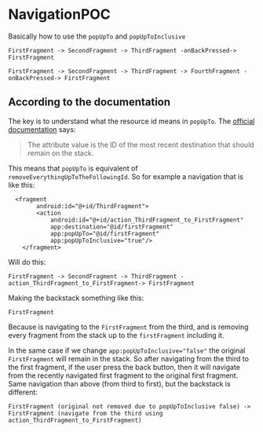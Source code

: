 # NavigationPOC

Basically how to use the `popUpTo` and `popUpToInclusive`

```
FirstFragment -> SecondFragment -> ThirdFragment -onBackPressed-> FirstFragment
```

```
FirstFragment -> SecondFragment -> ThirdFragment -> FourthFragment -onBackPressed-> FirstFragment
```

## According to the documentation

The key is to understand what the resource id means in `popUpTo`. The [official documentation](https://developer.android.com/guide/navigation/navigation-navigate#pop) says:

> The attribute value is the ID of the most recent destination that should remain on the stack.

This means that `popUpTo` is equivalent of `removeEverythingUpToTheFollowingId`. So for example a navigation that is like this:

```
  <fragment
        android:id="@+id/ThirdFragment">
        <action
            android:id="@+id/action_ThirdFragment_to_FirstFragment"
            app:destination="@id/firstFragment"
            app:popUpTo="@id/firstFragment"
            app:popUpToInclusive="true"/>
    </fragment>
```

Will do this:

```
FirstFragment -> SecondFragment -> ThirdFragment -action_ThirdFragment_to_FirstFragment-> FirstFragment
```

Making the backstack something like this:

```
FirstFragment
```

Because is navigating to the `FirstFragment` from the third, and is removing every fragment from the stack up to the `firstFragment` including it.

In the same case if we change `app:popUpToInclusive="false"` the original `FirstFragment` will remain in the stack. So after navigating from the third to the first fragment, if the user press the back button, then it will navigate from the recently navigated first fragment to the original first fragment. Same navigation than above (from third to first), but the backstack is different:

```
FirstFragment (original not removed due to popUpToInclusive false) -> FirstFragment (navigate from the third using action_ThirdFragment_to_FirstFragment)
```

